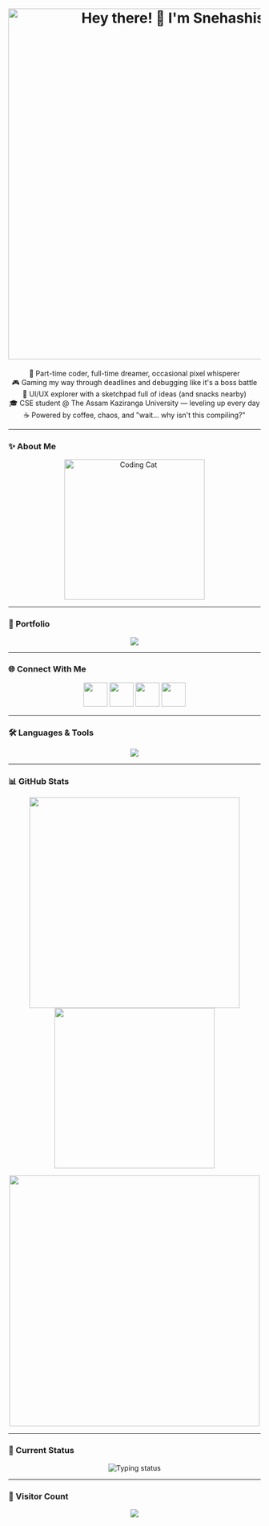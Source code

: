 <!-- HEADER WITH CUSTOM FONT -->
<h1 align="center">
  <img src="./assets/syniester-typing.svg" alt="Hey there! 👋 I'm Snehashis Roy" width="700">
</h1>

<p align="center">
  🚀 Part-time coder, full-time dreamer, occasional pixel whisperer <br>
  🎮 Gaming my way through deadlines and debugging like it's a boss battle <br>
  🎨 UI/UX explorer with a sketchpad full of ideas (and snacks nearby) <br>
  🎓 CSE student @ The Assam Kaziranga University — leveling up every day <br>
  ☕ Powered by coffee, chaos, and "wait… why isn't this compiling?"
</p>

---

### ✨ About Me
<p align="center">
  <img src="https://media.giphy.com/media/26AHONQ79FdWZhAI0/giphy.gif" width="280" alt="Coding Cat">
</p>

---

### 🚀 Portfolio
<p align="center">
  <a href="https://portfolio-eta-drab-44.vercel.app/" target="_blank">
    <img src="https://img.shields.io/badge/🌐%20Visit%20My%20Portfolio-FF6F61?style=for-the-badge&logo=firefox&logoColor=white" />
  </a>
</p>

---

### 🌐 Connect With Me
<p align="center">
  <a href="https://www.linkedin.com/in/snehashis-roy-40691725a"><img src="https://skillicons.dev/icons?i=linkedin" height="48"></a>
  <a href="https://www.facebook.com/profile.php?id=100024985310603"><img src="https://skillicons.dev/icons?i=facebook" height="48"></a>
  <a href="https://www.instagram.com/"><img src="https://skillicons.dev/icons?i=instagram" height="48"></a>
  <a href="mailto:roysnehashis2004@gmail.com"><img src="https://skillicons.dev/icons?i=gmail" height="48"></a>
</p>

---

### 🛠️ Languages & Tools
<p align="center">
  <img src="https://skillicons.dev/icons?i=c,cpp,python,java,js,html,css,mysql,figma,illustrator&perline=6" />
</p>

---

### 📊 GitHub Stats
<p align="center">
  <img src="https://github-readme-stats.vercel.app/api?username=Nielr2004&show_icons=true&theme=tokyonight" width="420" />
  <img src="https://github-readme-stats.vercel.app/api/top-langs/?username=Nielr2004&layout=compact&theme=tokyonight" width="320" />
</p>
<p align="center">
  <img src="https://github-readme-streak-stats.herokuapp.com?user=Nielr2004&theme=tokyonight&hide_border=true" width="500"/>
</p>

---

### 🎯 Current Status
<p align="center">
  <img src="https://readme-typing-svg.herokuapp.com?font=Fira+Code&size=22&duration=4000&pause=1000&color=00C9A7&center=true&width=600&lines=Mastering+the+art+of+looking+busy...;While+Git+installs+😎;Debugging+like+it's+a+side+quest+🎮;Pixel+dreaming+🎨" alt="Typing status"/>
</p>

---

### 👀 Visitor Count
<p align="center">
  <img src="https://profile-counter.glitch.me/Nielr2004/count.svg" />
</p>
